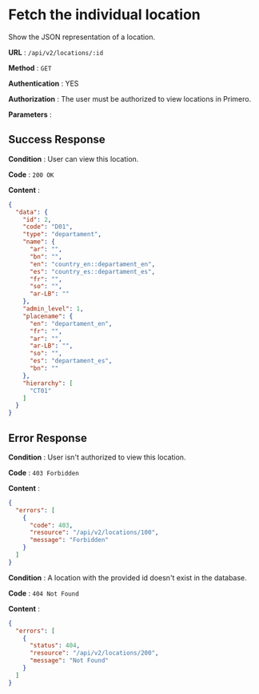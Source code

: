 # Fetch the individual location

Show the JSON representation of a location.

**URL** : `/api/v2/locations/:id`

**Method** : `GET`

**Authentication** : YES

**Authorization** : The user must be authorized to view locations in Primero.

**Parameters** :

## Success Response

**Condition** : User can view this location.

**Code** : `200 OK`

**Content** :

```json
{
  "data": {
    "id": 2,
    "code": "D01",
    "type": "departament",
    "name": {
      "ar": "",
      "bn": "",
      "en": "country_en::departament_en",
      "es": "country_es::departament_es",
      "fr": "",
      "so": "",
      "ar-LB": ""
    },
    "admin_level": 1,
    "placename": {
      "en": "departament_en",
      "fr": "",
      "ar": "",
      "ar-LB": "",
      "so": "",
      "es": "departament_es",
      "bn": ""
    },
    "hierarchy": [
      "CT01"
    ]
  }
}
```

## Error Response

**Condition** : User isn't authorized to view this location.

**Code** : `403 Forbidden`

**Content** :

```json
{
  "errors": [
    {
      "code": 403,
      "resource": "/api/v2/locations/100",
      "message": "Forbidden"
    }
  ]
}
```

**Condition** : A location with the provided id doesn't exist in the database.

**Code** : `404 Not Found`

**Content** :

```json
{
  "errors": [
    {
      "status": 404,
      "resource": "/api/v2/locations/200",
      "message": "Not Found"
    }
  ]
}
```